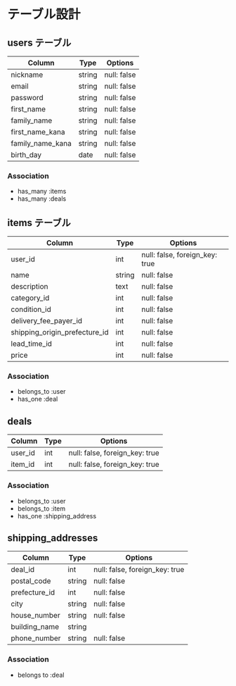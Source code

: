 # テーブル設計

## users テーブル

| Column           | Type   | Options     |
| ---------------- | ------ | ----------- |
| nickname         | string | null: false |
| email            | string | null: false |
| password         | string | null: false |
| first_name       | string | null: false |
| family_name      | string | null: false |
| first_name_kana  | string | null: false |
| family_name_kana | string | null: false |
| birth_day        | date   | null: false |

### Association

- has_many :items
- has_many :deals

## items テーブル

| Column                        | Type   | Options                        |
| ----------------------------- | ------ | ------------------------------ |
| user_id                       | int    | null: false, foreign_key: true |
| name                          | string | null: false                    |
| description                   | text   | null: false                    |
| category_id                   | int    | null: false                    |
| condition_id                  | int    | null: false                    |
| delivery_fee_payer_id         | int    | null: false                    |
| shipping_origin_prefecture_id | int    | null: false                    |
| lead_time_id                  | int    | null: false                    |
| price                         | int    | null: false                    |

### Association

- belongs_to :user
- has_one :deal

## deals

| Column  | Type | Options                        |
| ------- | ---- | ------------------------------ |
| user_id | int  | null: false, foreign_key: true |
| item_id | int  | null: false, foreign_key: true |

### Association

- belongs_to :user
- belongs_to :item
- has_one :shipping_address

## shipping_addresses

| Column        | Type   | Options                        |
| ------------- | ------ | ------------------------------ |
| deal_id       | int    | null: false, foreign_key: true |
| postal_code   | string | null: false                    |
| prefecture_id | int    | null: false                    |
| city          | string | null: false                    |
| house_number  | string | null: false                    |
| building_name | string |                                |
| phone_number  | string | null: false                    |

### Association

- belongs to :deal